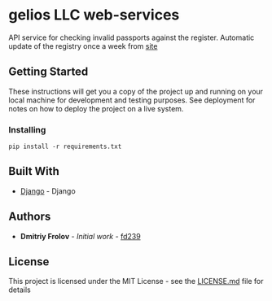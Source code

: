 # gelios LLC web-services
API service for checking invalid passports against the register. Automatic update of the registry once a week from [site](http://xn--b1afk4ade4e.xn--b1ab2a0a.xn--b1aew.xn--p1ai/info-service.htm?sid=2000)

## Getting Started

These instructions will get you a copy of the project up and running on your local machine for development and testing purposes. See deployment for notes on how to deploy the project on a live system.

### Installing

```
pip install -r requirements.txt
```

## Built With

* [Django](https://docs.djangoproject.com/en/3.1/) - Django

## Authors

* **Dmitriy Frolov** - *Initial work* - [fd239](https://github.com/fd239)

## License

This project is licensed under the MIT License - see the [LICENSE.md](LICENSE.md) file for details
